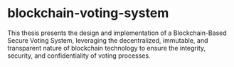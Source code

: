 # blockchain-voting-system
This thesis presents the design and implementation of a Blockchain-Based Secure Voting System, leveraging the decentralized, immutable, and transparent nature of blockchain technology to ensure the integrity, security, and confidentiality of voting processes. 

